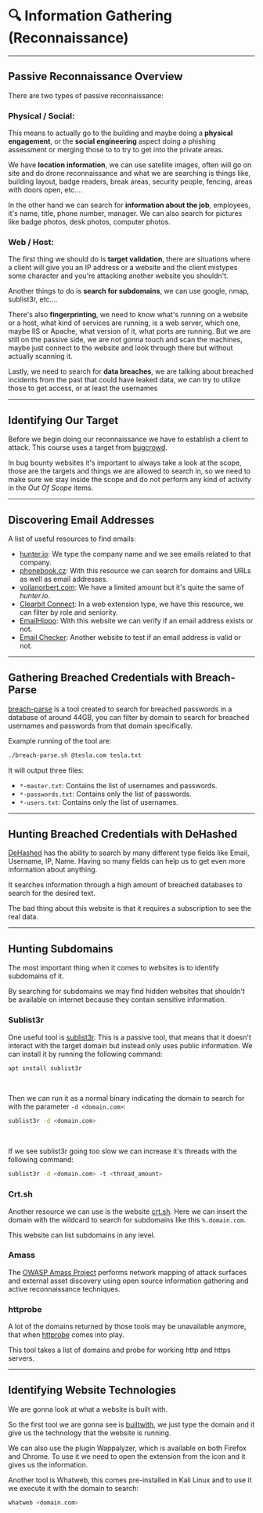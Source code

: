 
# 🔍 Information Gathering (Reconnaissance)

---

## Passive Reconnaissance Overview

There are two types of passive reconnaissance:

### Physical / Social:

This means to actually go to the building and maybe doing a **physical engagement**, or the **social engineering** aspect doing a phishing assessment or merging those to to try to get into the private areas.

We have **location information**, we can use satellite images, often will go on site and do drone reconnaissance and what we are searching is things like, building layout, badge readers, break areas, security people, fencing, areas with doors open, etc....

In the other hand we can search for **information about the job**, employees, it's name, title, phone number, manager. We can also search for pictures like badge photos, desk photos, computer photos.


### Web / Host:

The first thing we should do is **target validation**, there are situations where a client will give you an IP address or a website and the client mistypes some character and you're attacking another website you shouldn't.

Another things to do is **search for subdomains**, we can use google, nmap, sublist3r, etc....

There's also **fingerprinting**, we need to know what's running on a website or a host, what kind of services are running, is a web server, which one, maybe IIS or Apache, what version of it, what ports are running. But we are still on the passive side, we are not gonna touch and scan the machines, maybe just connect to the website and look through there but without actually scanning it.

Lastly, we need to search for **data breaches**, we are talking about breached incidents from the past that could have leaked data, we can try to utilize those to get access, or at least the usernames

---

## Identifying Our Target

Before we begin doing our reconnaissance we have to establish a client to attack. This course uses a target from [bugcrowd](https://www.bugcrowd.com/).

In bug bounty websites it's important to always take a look at the scope, those are the targets and things we are allowed to search in, so we need to make sure we stay inside the scope and do not perform any kind of activity in the *Out Of Scope* items.

---

## Discovering Email Addresses

A list of useful resources to find emails:


- [hunter.io](https://hunter.io/): We type the company name and we see emails related to that company.
- [phonebook.cz](https://phonebook.cz/): With this resource we can search for domains and URLs as well as email addresses.
- [voilanorbert.com](https://www.voilanorbert.com/): We have a limited amount but it's quite the same of *hunter.io*.
- [Clearbit Connect](https://clearbit.com/resources/tools/connect): In a web extension type, we have this resource, we can filter by role and seniority.
- [EmailHippo](https://tools.emailhippo.com/): With this website we can verify if an email address exists or not.
- [Email Checker](https://email-checker.net/): Another website to test if an email address is valid or not.

---

## Gathering Breached Credentials with Breach-Parse

[breach-parse](https://github.com/hmaverickadams/breach-parse) is a tool created to search for breached passwords in a database of around 44GB, you can filter by domain to search for breached usernames and passwords from that domain specifically.

Example running of the tool are:

```bash
./breach-parse.sh @tesla.com tesla.txt
```

It will output three files:

- `*-master.txt`: Contains the list of usernames and passwords.
- `*-passwords.txt`: Contains only the list of passwords.
- `*-users.txt`: Contains only the list of usernames.

---

## Hunting Breached Credentials with DeHashed

[DeHashed](https://dehashed.com/) has the ability to search by many different type fields like Email, Username, IP, Name. Having so many fields can help us to get even more information about anything.

It searches information through a high amount of breached databases to search for the desired text.

The bad thing about this website is that it requires a subscription to see the real data.


---

## Hunting Subdomains

The most important thing when it comes to websites is to identify subdomains of it.

By searching for subdomains we may find hidden websites that shouldn't be available on internet because they contain sensitive information.

### Sublist3r

One useful tool is [sublist3r](https://github.com/aboul3la/Sublist3r). This is a passive tool, that means that it doesn't interact with the target domain but instead only uses public information.
We can install it by running the following command:
```bash
apt install sublist3r
```

<br>

Then we can run it as a normal binary indicating the domain to search for with the parameter `-d <domain.com>`:
```bash
sublist3r -d <domain.com>
```

<br>

If we see sublist3r going too slow we can increase it's threads with the following command:
```bash
sublist3r -d <domain.com> -t <thread_amount>
```

### Crt.sh

Another resource we can use is the website [crt.sh](https://crt.sh/).
Here we can insert the domain with the wildcard to search for subdomains like this `%.domain.com`.

This website can list subdomains in any level.
<br>
### Amass

The [OWASP Amass Project](https://github.com/owasp-amass/amass) performs network mapping of attack surfaces and external asset discovery using open source information gathering and active reconnaissance techniques.
<br>
### httprobe

A lot of the domains returned by those tools may be unavailable anymore, that when [httprobe](https://github.com/tomnomnom/httprobe) comes into play.

This tool takes a list of domains and probe for working http and https servers.


---

## Identifying Website Technologies

We are gonna look at what a website is built with.

So the first tool we are gonna see is [builtwith](https://builtwith.com/), we just type the domain and it give us the technology that the website is running.

We can also use the plugin Wappalyzer, which is available on both Firefox and Chrome.
To use it we need to open the extension from the icon and it gives us the information.

Another tool is Whatweb, this comes pre-installed in Kali Linux and to use it we execute it with the domain to search:
```bash
whatweb <domain.com>
```

